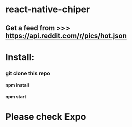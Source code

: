 # react-native-chiper

## Get a feed from >>> https://api.reddit.com/r/pics/hot.json

# Install:
### git clone this repo
#### npm install
#### npm start

# Please check Expo